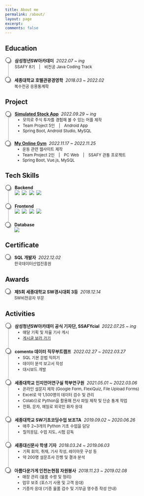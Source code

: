 ```yaml
---
title: About me
permalink: /about/
layout: page
excerpt: 
comments: false
---
```


<head>
  <style> 
    .container ul.inside {
      list-style: disc;
      font-size: 13px;
      margin: 0px;
      padding-left: 26px;
    }
    .container ul.list, li.list-item {
      list-style: none;
      padding: 0;
    }
    .container ul.list li.list-item {
      padding-bottom: 1.5rem;
      border-left: 1px solid #A6A6A6;
      position: relative;
      padding-left: 20px;
      margin-left: 10px;
    }
    .container ul.list li.list-item:last-child {
      border: 0px;
      padding-bottom: 0;
    }
    .container ul.list li.list-item:before {
      content: '';
      width: 15px;
      height: 15px;
      background: white;
      border: 1px solid #000000;
      box-shadow: 3px 3px 0px #A6A6A6;
      border-radius: 50%;
      position: absolute;
      left: -10px;
      top: 0px;
    }
    .container p {
      font-size: 13px;
      margin: 0px;
    }
    .container .time {
      font-style: italic;
    }
    .container .time span {
      font-weight: bolder;
      font-style: normal;
    }
    a::after {
      display: none;  
    }
  </style>
</head>

## Education
<div class="container">
  <ul class="list">
    <li class="list-item">
      <div class="time">
        <span>삼성청년SW아카데미</span>&nbsp;
        2022.07 ~ ing
      </div>
      <p>SSAFY 8기&emsp;|&emsp;비전공 Java Coding Track</p>
    </li>
    <li class="list-item">
      <div class="time">
        <span>세종대학교 호텔관광경영학</span>&nbsp;
        2018.03 ~ 2022.02
      </div>
      <p>복수전공 응용통계학</p>
    </li>
  </ul>
</div>

## Project
<div class="container">
  <ul class="list">
    <li class="list-item">
      <div class="time">
        <span><a href="/project/simulated-stock-app/">Simulated Stock App</a></span>&nbsp;
        2022.09.29 ~ ing
      </div>
      <ul class="inside">
        <li>모의로 주식 투자를 경험해 볼 수 있는 어플 제작</li>
        <li>Team Project 5인&emsp;|&emsp;Android App</li>
        <li>Spring Boot, Android Studio, MySQL</li>
      </ul>
    </li>
    <li class="list-item">
      <div class="time">
        <span><a href="/project/my-online-gym/">My Online Gym</a></span>&nbsp;
        2022.11.17 ~ 2022.11.25
      </div>
      <ul class="inside">
        <li>운동 관련 웹사이트 제작</li>
        <li>Team Project 2인&emsp;|&emsp;PC Web&emsp;|&emsp;SSAFY 관통 프로젝트</li>
        <li>Spring Boot, Vue.js, MySQL</li>
      </ul>
    </li>
  </ul>
</div>

## Tech Skills
<div class="container">
  <ul class="list">
    <li class="list-item">
      <div class="time">
        <span>Backend</span>
      </div>
      <p>
        <img src="https://img.shields.io/badge/Java-007396?style=flat&logo=Java&logoColor=white">&nbsp;
        <img src="https://img.shields.io/badge/Spring-6DB33F?style=flat&logo=Spring&logoColor=white">&nbsp;
        <img src="https://img.shields.io/badge/SpringBoot-6DB33F?style=flat&logo=SpringBoot&logoColor=white">&nbsp;
        <img src="https://img.shields.io/badge/Python-3766AB?style=flat&logo=Python&logoColor=white">
      </p>
    </li>
    <li class="list-item">
      <div class="time">
        <span>Frontend</span>
      </div>
      <p>
        <img src="https://img.shields.io/badge/html5-E34F26?style=flat&logo=html5&logoColor=white">&nbsp;
        <img src="https://img.shields.io/badge/css3-1572B6?style=flat&logo=css3&logoColor=white">&nbsp;
        <img src="https://img.shields.io/badge/bootstrap-7952B3?style=flat&logo=bootstrap&logoColor=white">&nbsp;
        <img src="https://img.shields.io/badge/vue.js-4FC08D?style=flat&logo=vue.js&logoColor=white">
      </p>
    </li>
    <li class="list-item">
      <div class="time">
        <span>Database</span>
      </div>
      <p>
        <img src="https://img.shields.io/badge/mysql-4479A1?style=flat&logo=mysql&logoColor=white">
      </p>
    </li>
  </ul>
</div>

## Certificate
<div class="container">
  <ul class="list">
    <li class="list-item">
      <div class="time">
        <span>SQL 개발자</span>&nbsp;
        2022.12.02
      </div>
      <p>한국데이터산업진흥원</p>
    </li>
  </ul>
</div>

## Awards
<div class="container">
  <ul class="list">
    <li class="list-item">
      <div class="time">
        <span>제5회 세종대학교 SW경시대회 3등</span>&nbsp;
        2018.12.14
      </div>
      <p>SW비전공자 부문</p>
    </li>
  </ul>
</div>

## Activities
<div class="container">
  <ul class="list">
    <li class="list-item">
      <div class="time">
        <span>삼성청년SW아카데미 공식 기자단, SSAFYcial</span>&nbsp;
        2022.07.25 ~ ing
      </div>
      <ul class="inside">
        <li>매달 기획 및 자율 기사 게시</li>
        <li><a href="https://p-lay-ground.tistory.com/category/SSAFYcial" target="_blank">게시글 보러 가기</a></li>
      </ul>
    </li>
    <li class="list-item">
      <div class="time">
        <span>comento 데이터 직무부트캠프</span>&nbsp;
        2022.02.27 ~ 2022.03.27
      </div>
      <ul class="inside">
        <li>SQL 기본 문법 익히기</li>
        <li>데이터 분석 보고서 작성</li>
        <li>대시보드 개발</li>
      </ul>
    </li>
    <li class="list-item">
      <div class="time">
        <span>세종대학교 인지언어연구실 학부연구원</span>&nbsp;
        2021.05.01 ~ 2022.03.06
      </div>
      <ul class="inside">
        <li>온라인 설문지 제작 (Google Form, FlexiQuiz, File Upload Forms)</li>
        <li>Excel로 약 1,500명의 데이터 검수 및 관리</li>
        <li>Colab으로 Python을 활용해 전사 파일 제작 및 단순 통계 작업</li>
        <li>전화, 문자, 메일로 외국인 화자 응대</li>
      </ul>
    </li>
    <li class="list-item">
      <div class="time">
        <span>세종대학교 SW기초코딩수업 보조TA</span>&nbsp;
        2019.09.02 ~ 2020.06.26
      </div>
      <ul class="inside">
        <li>매주 2~3개의 Python 기초 수업을 담당</li>
        <li>질의응답, 수업 지도, 시험 감독</li>
      </ul>
    </li>
    <li class="list-item">
      <div class="time">
        <span>세종대신문사 학생 기자</span>&nbsp;
        2018.03.24 ~ 2019.06.03
      </div>
      <ul class="inside">
        <li>기획 회의, 취재, 기사 작성, 레이아웃 구성 등</li>
        <li>약 200명 설문조사 진행 및 결과 분석</li>
      </ul>
    </li>
    <li class="list-item">
      <div class="time">
        <span>아름다운가게 인천논현점 자원봉사</span>&nbsp;
        2018.11.23 ~ 2019.02.08
      </div>
      <ul class="inside">
        <li>매장 관리 (물품 수령 및 정리)</li>
        <li>업무 보조 (포스기 사용 및 고객 응대)</li>
        <li>기증자 응대 (기증 물품 검수 및 기부금 영수증 작성 안내)</li>
      </ul>
    </li>
  </ul>
</div>
